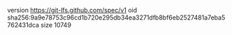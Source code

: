 version https://git-lfs.github.com/spec/v1
oid sha256:9a9e78753c96cd1b720e295db34ea3271dfb8bf6eb2527481a7eba5762431dca
size 10749

